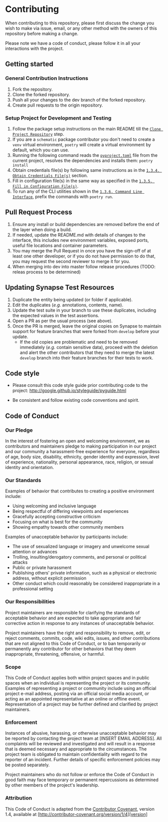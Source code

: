 # Contributing

When contributing to this repository, please first discuss the change you wish to make via issue,
email, or any other method with the owners of this repository before making a change. 

Please note we have a code of conduct, please follow it in all your interactions with the project.

## Getting started

### General Contribution Instructions

1. Fork the repository.
2. Clone the forked repository.
3. Push all your changes to the dev branch of the forked repository.
4. Create pull requests to the origin repository.

### Setup Project for Development and Testing

1. Follow the package setup instructions on the main README till the [`Clone Project Repository`](README.m#131-clone-project-repository) step.
2. If you are a `schematic` package contributor you don't need to create a `venv` virtual environment, `poetry` will create a virtual environment by default, which you can use.
3. Running the following command reads the [`pyproject.toml`](https://github.com/Sage-Bionetworks/schematic/blob/develop/pyproject.toml) file from the current project, resolves the dependencies and installs them: `poetry install`
4. Obtain credentials file(s) by following same instructions as in the [`1.3.4. Obtain Credentials File(s)`](README.md#134-obtain-credentials-files) section.
5. Fill in configuration file(s) in the same way as specified in the [`1.3.5. Fill in Configuration File(s)`](README.md#135-fill-in-configuration-files).
6. To run any of the CLI utilities shown in the [`1.3.6. Command Line Interface`](README.md#136-command-line-interface), prefix the commands with `poetry run`.

## Pull Request Process

1. Ensure any install or build dependencies are removed before the end of the layer when doing a 
   build.
2. If needed, update the README.md with details of changes to the interface, this includes new environment 
   variables, exposed ports, useful file locations and container parameters.
3. You may merge the Pull Request in once you have the sign-off of at least one other developer, or if you 
   do not have permission to do that, you may request the second reviewer to merge it for you.
4. When merging into dev into master follow release procedures (TODO: releas process to be determined)

## Updating Synapse Test Resources

1. Duplicate the entity being updated (or folder if applicable).
2. Edit the duplicates (_e.g._ annotations, contents, name).
3. Update the test suite in your branch to use these duplicates, including the expected values in the test assertions. 
4. Open a PR as per the usual process (see above). 
5. Once the PR is merged, leave the original copies on Synapse to maintain support for feature branches that were forked from `develop` before your update. 
   - If the old copies are problematic and need to be removed immediately (_e.g._ contain sensitive data), proceed with the deletion and alert the other contributors that they need to merge the latest `develop` branch into their feature branches for their tests to work. 

## Code style

* Please consult this code style guide prior contributing code to the project:
http://google.github.io/styleguide/pyguide.html

* Be consistent and follow existing code conventions and spirit.

## Code of Conduct

### Our Pledge

In the interest of fostering an open and welcoming environment, we as
contributors and maintainers pledge to making participation in our project and
our community a harassment-free experience for everyone, regardless of age, body
size, disability, ethnicity, gender identity and expression, level of experience,
nationality, personal appearance, race, religion, or sexual identity and
orientation.

### Our Standards

Examples of behavior that contributes to creating a positive environment
include:

* Using welcoming and inclusive language
* Being respectful of differing viewpoints and experiences
* Gracefully accepting constructive criticism
* Focusing on what is best for the community
* Showing empathy towards other community members

Examples of unacceptable behavior by participants include:

* The use of sexualized language or imagery and unwelcome sexual attention or
advances
* Trolling, insulting/derogatory comments, and personal or political attacks
* Public or private harassment
* Publishing others' private information, such as a physical or electronic
  address, without explicit permission
* Other conduct which could reasonably be considered inappropriate in a
  professional setting

### Our Responsibilities

Project maintainers are responsible for clarifying the standards of acceptable
behavior and are expected to take appropriate and fair corrective action in
response to any instances of unacceptable behavior.

Project maintainers have the right and responsibility to remove, edit, or
reject comments, commits, code, wiki edits, issues, and other contributions
that are not aligned to this Code of Conduct, or to ban temporarily or
permanently any contributor for other behaviors that they deem inappropriate,
threatening, offensive, or harmful.

### Scope

This Code of Conduct applies both within project spaces and in public spaces
when an individual is representing the project or its community. Examples of
representing a project or community include using an official project e-mail
address, posting via an official social media account, or acting as an appointed
representative at an online or offline event. Representation of a project may be
further defined and clarified by project maintainers.

### Enforcement

Instances of abusive, harassing, or otherwise unacceptable behavior may be
reported by contacting the project team at [INSERT EMAIL ADDRESS]. All
complaints will be reviewed and investigated and will result in a response that
is deemed necessary and appropriate to the circumstances. The project team is
obligated to maintain confidentiality with regard to the reporter of an incident.
Further details of specific enforcement policies may be posted separately.

Project maintainers who do not follow or enforce the Code of Conduct in good
faith may face temporary or permanent repercussions as determined by other
members of the project's leadership.

### Attribution

This Code of Conduct is adapted from the [Contributor Covenant][homepage], version 1.4,
available at [http://contributor-covenant.org/version/1/4][version]

[homepage]: http://contributor-covenant.org
[version]: http://contributor-covenant.org/version/1/4/

